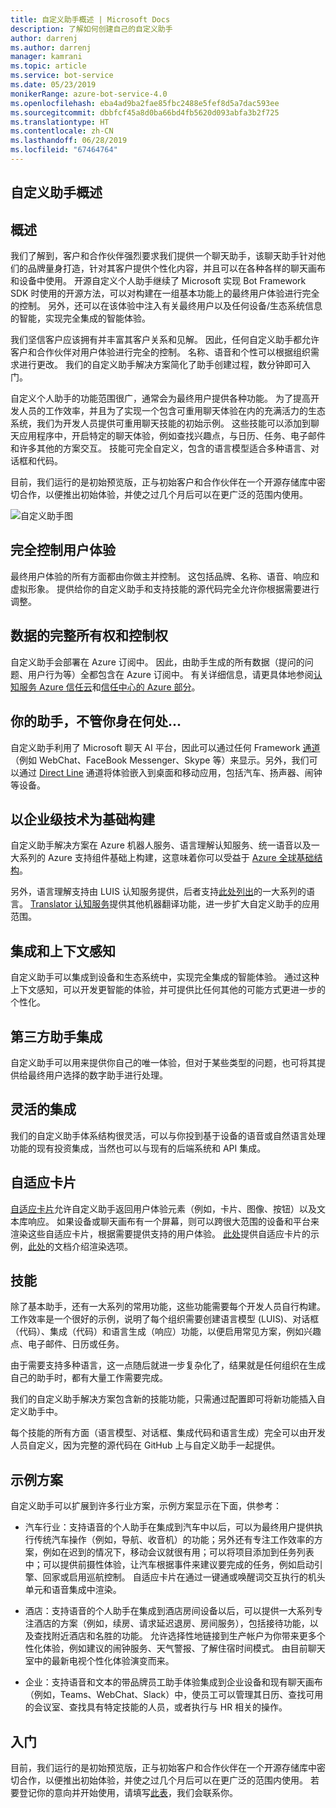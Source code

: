 ```yaml
---
title: 自定义助手概述 | Microsoft Docs
description: 了解如何创建自己的自定义助手
author: darrenj
ms.author: darrenj
manager: kamrani
ms.topic: article
ms.service: bot-service
ms.date: 05/23/2019
monikerRange: azure-bot-service-4.0
ms.openlocfilehash: eba4ad9ba2fae85fbc2488e5fef8d5a7dac593ee
ms.sourcegitcommit: dbbfcf45a8d0ba66bd4fb5620d093abfa3b2f725
ms.translationtype: HT
ms.contentlocale: zh-CN
ms.lasthandoff: 06/28/2019
ms.locfileid: "67464764"
---
```

## <a name="custom-assistant-overview"></a>自定义助手概述

## <a name="overview"></a>概述

我们了解到，客户和合作伙伴强烈要求我们提供一个聊天助手，该聊天助手针对他们的品牌量身打造，针对其客户提供个性化内容，并且可以在各种各样的聊天画布和设备中使用。 开源自定义个人助手继续了 Microsoft 实现 Bot Framework SDK 时使用的开源方法，可以对构建在一组基本功能上的最终用户体验进行完全的控制。 另外，还可以在该体验中注入有关最终用户以及任何设备/生态系统信息的智能，实现完全集成的智能体验。

我们坚信客户应该拥有并丰富其客户关系和见解。 因此，任何自定义助手都允许客户和合作伙伴对用户体验进行完全的控制。 名称、语音和个性可以根据组织需求进行更改。 我们的自定义助手解决方案简化了助手创建过程，数分钟即可入门。 

自定义个人助手的功能范围很广，通常会为最终用户提供各种功能。 为了提高开发人员的工作效率，并且为了实现一个包含可重用聊天体验在内的充满活力的生态系统，我们为开发人员提供可重用聊天技能的初始示例。 这些技能可以添加到聊天应用程序中，开启特定的聊天体验，例如查找兴趣点，与日历、任务、电子邮件和许多其他的方案交互。 技能可完全自定义，包含的语言模型适合多种语言、对话框和代码。

目前，我们运行的是初始预览版，正与初始客户和合作伙伴在一个开源存储库中密切合作，以便推出初始体验，并使之过几个月后可以在更广泛的范围内使用。 

![自定义助手图](media/enterprise-template/CustomAssistantDiagram.jpg)

## <a name="complete-control-of-the-user-experience"></a>完全控制用户体验

最终用户体验的所有方面都由你做主并控制。 这包括品牌、名称、语音、响应和虚拟形象。 提供给你的自定义助手和支持技能的源代码完全允许你根据需要进行调整。

## <a name="complete-ownership-and-control-of-data"></a>数据的完整所有权和控制权

自定义助手会部署在 Azure 订阅中。 因此，由助手生成的所有数据（提问的问题、用户行为等）全都包含在 Azure 订阅中。 有关详细信息，请更具体地参阅[认知服务 Azure 信任云](https://www.microsoft.com/trustcenter/cloudservices/cognitiveservices)和[信任中心的 Azure 部分](https://www.microsoft.com/TrustCenter/CloudServices/Azure)。

## <a name="your-assistant-anywhere"></a>你的助手，不管你身在何处...

自定义助手利用了 Microsoft 聊天 AI 平台，因此可以通过任何 Framework [通道](https://docs.microsoft.com/azure/bot-service/bot-service-manage-channels?view=azure-bot-service-4.0)（例如 WebChat、FaceBook Messenger、Skype 等）来显示。另外，我们可以通过 [Direct Line](https://docs.microsoft.com/azure/bot-service/rest-api/bot-framework-rest-direct-line-3-0-concepts?view=azure-bot-service-4.0) 通道将体验嵌入到桌面和移动应用，包括汽车、扬声器、闹钟等设备。

## <a name="built-on-enterprise-grade-technology"></a>以企业级技术为基础构建

自定义助手解决方案在 Azure 机器人服务、语言理解认知服务、统一语音以及一大系列的 Azure 支持组件基础上构建，这意味着你可以受益于 [Azure 全球基础结构](https://azure.microsoft.com/global-infrastructure/)。

另外，语言理解支持由 LUIS 认知服务提供，后者支持[此处列出](https://docs.microsoft.com/azure/cognitive-services/luis/luis-supported-languages)的一大系列的语言。 [Translator 认知服务](https://azure.microsoft.com/services/cognitive-services/translator-text-api/)提供其他机器翻译功能，进一步扩大自定义助手的应用范围。

## <a name="integrated-and-context-aware"></a>集成和上下文感知

自定义助手可以集成到设备和生态系统中，实现完全集成的智能体验。 通过这种上下文感知，可以开发更智能的体验，并可提供比任何其他的可能方式更进一步的个性化。

## <a name="3rd-party-assistant-integration"></a>第三方助手集成

自定义助手可以用来提供你自己的唯一体验，但对于某些类型的问题，也可将其提供给最终用户选择的数字助手进行处理。

## <a name="flexible-integration"></a>灵活的集成

我们的自定义助手体系结构很灵活，可以与你投到基于设备的语音或自然语言处理功能的现有投资集成，当然也可以与现有的后端系统和 API 集成。

## <a name="adaptive-cards"></a>自适应卡片

[自适应卡片](https://adaptivecards.io/)允许自定义助手返回用户体验元素（例如，卡片、图像、按钮）以及文本库响应。 如果设备或聊天画布有一个屏幕，则可以跨很大范围的设备和平台来渲染这些自适应卡片，根据需要提供支持的用户体验。 [此处](https://adaptivecards.io/samples/)提供自适应卡片的示例，[此处](https://docs.microsoft.com/adaptive-cards/rendering-cards/getting-started)的文档介绍渲染选项。


## <a name="skills"></a>技能

除了基本助手，还有一大系列的常用功能，这些功能需要每个开发人员自行构建。 工作效率是一个很好的示例，说明了每个组织需要创建语言模型 (LUIS)、对话框（代码）、集成（代码）和语言生成（响应）功能，以便启用常见方案，例如兴趣点、电子邮件、日历或任务。

由于需要支持多种语言，这一点随后就进一步复杂化了，结果就是任何组织在生成自己的助手时，都有大量工作需要完成。

我们的自定义助手解决方案包含新的技能功能，只需通过配置即可将新功能插入自定义助手中。 

每个技能的所有方面（语言模型、对话框、集成代码和语言生成）完全可以由开发人员自定义，因为完整的源代码在 GitHub 上与自定义助手一起提供。

## <a name="example-scenarios"></a>示例方案

自定义助手可以扩展到许多行业方案，示例方案显示在下面，供参考：

- 汽车行业：支持语音的个人助手在集成到汽车中以后，可以为最终用户提供执行传统汽车操作（例如，导航、收音机）的功能；另外还有专注工作效率的方案，例如在迟到的情况下，移动会议就很有用；可以将项目添加到任务列表中；可以提供前摄性体验，让汽车根据事件来建议要完成的任务，例如启动引擎、回家或启用巡航控制。 自适应卡片在通过一键通或唤醒词交互执行的机头单元和语音集成中渲染。

- 酒店：支持语音的个人助手在集成到酒店房间设备以后，可以提供一大系列专注酒店的方案（例如，续房、请求延迟退房、房间服务），包括接待功能，以及查找附近酒店和名胜的功能。 允许选择性地链接到生产帐户为你带来更多个性化体验，例如建议的闹钟服务、天气警报、了解住宿时间模式。 由目前聊天室中的最新电视个性化体验演变而来。

- 企业：支持语音和文本的带品牌员工助手体验集成到企业设备和现有聊天画布（例如，Teams、WebChat、Slack）中，使员工可以管理其日历、查找可用的会议室、查找具有特定技能的人员，或者执行与 HR 相关的操作。 

## <a name="getting-started"></a>入门

目前，我们运行的是初始预览版，正与初始客户和合作伙伴在一个开源存储库中密切合作，以便推出初始体验，并使之过几个月后可以在更广泛的范围内使用。 若要登记你的意向并开始使用，请填写[此表](https://aka.ms/customassistantpreviewform)，我们会联系你。

